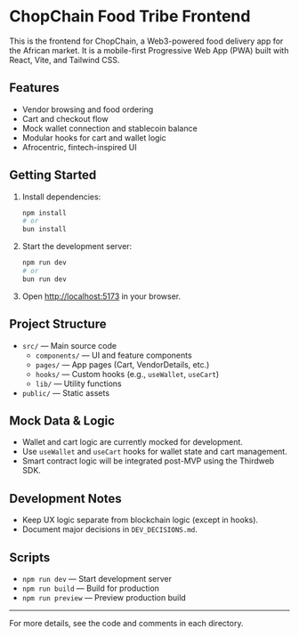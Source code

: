 # ChopChain Food Tribe Frontend

This is the frontend for ChopChain, a Web3-powered food delivery app for the African market. It is a mobile-first Progressive Web App (PWA) built with React, Vite, and Tailwind CSS.

## Features

- Vendor browsing and food ordering
- Cart and checkout flow
- Mock wallet connection and stablecoin balance
- Modular hooks for cart and wallet logic
- Afrocentric, fintech-inspired UI

## Getting Started

1. Install dependencies:

   ```sh
   npm install
   # or
   bun install
   ```

2. Start the development server:

   ```sh
   npm run dev
   # or
   bun run dev
   ```

3. Open [http://localhost:5173](http://localhost:5173) in your browser.

## Project Structure

- `src/` — Main source code
  - `components/` — UI and feature components
  - `pages/` — App pages (Cart, VendorDetails, etc.)
  - `hooks/` — Custom hooks (e.g., `useWallet`, `useCart`)
  - `lib/` — Utility functions
- `public/` — Static assets

## Mock Data & Logic

- Wallet and cart logic are currently mocked for development.
- Use `useWallet` and `useCart` hooks for wallet state and cart management.
- Smart contract logic will be integrated post-MVP using the Thirdweb SDK.

## Development Notes

- Keep UX logic separate from blockchain logic (except in hooks).
- Document major decisions in `DEV_DECISIONS.md`.

## Scripts

- `npm run dev` — Start development server
- `npm run build` — Build for production
- `npm run preview` — Preview production build

---

For more details, see the code and comments in each directory.
